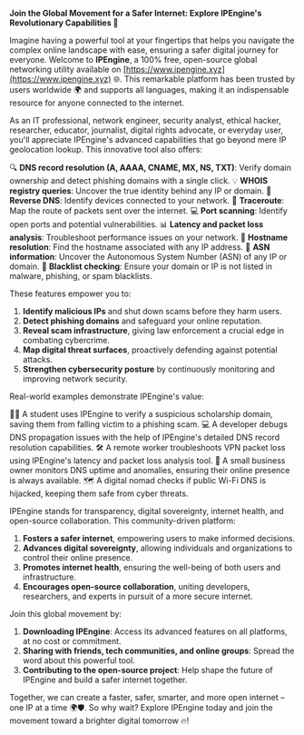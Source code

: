 **Join the Global Movement for a Safer Internet: Explore IPEngine's Revolutionary Capabilities 🚀**

Imagine having a powerful tool at your fingertips that helps you navigate the complex online landscape with ease, ensuring a safer digital journey for everyone. Welcome to **IPEngine**, a 100% free, open-source global networking utility available on [https://www.ipengine.xyz](https://www.ipengine.xyz) 🌐. This remarkable platform has been trusted by users worldwide 🌍 and supports all languages, making it an indispensable resource for anyone connected to the internet.

As an IT professional, network engineer, security analyst, ethical hacker, researcher, educator, journalist, digital rights advocate, or everyday user, you'll appreciate IPEngine's advanced capabilities that go beyond mere IP geolocation lookup. This innovative tool also offers:

🔍 **DNS record resolution (A, AAAA, CNAME, MX, NS, TXT)**: Verify domain ownership and detect phishing domains with a single click.
💡 **WHOIS registry queries**: Uncover the true identity behind any IP or domain.
🔄 **Reverse DNS**: Identify devices connected to your network.
🚨 **Traceroute**: Map the route of packets sent over the internet.
💻 **Port scanning**: Identify open ports and potential vulnerabilities.
📊 **Latency and packet loss analysis**: Troubleshoot performance issues on your network.
📍 **Hostname resolution**: Find the hostname associated with any IP address.
📡 **ASN information**: Uncover the Autonomous System Number (ASN) of any IP or domain.
🚫 **Blacklist checking**: Ensure your domain or IP is not listed in malware, phishing, or spam blacklists.

These features empower you to:

1. **Identify malicious IPs** and shut down scams before they harm users.
2. **Detect phishing domains** and safeguard your online reputation.
3. **Reveal scam infrastructure**, giving law enforcement a crucial edge in combating cybercrime.
4. **Map digital threat surfaces**, proactively defending against potential attacks.
5. **Strengthen cybersecurity posture** by continuously monitoring and improving network security.

Real-world examples demonstrate IPEngine's value:

👩‍🎓 A student uses IPEngine to verify a suspicious scholarship domain, saving them from falling victim to a phishing scam.
💻 A developer debugs DNS propagation issues with the help of IPEngine's detailed DNS record resolution capabilities.
🛠️ A remote worker troubleshoots VPN packet loss using IPEngine's latency and packet loss analysis tool.
🏢 A small business owner monitors DNS uptime and anomalies, ensuring their online presence is always available.
🗺️ A digital nomad checks if public Wi-Fi DNS is hijacked, keeping them safe from cyber threats.

IPEngine stands for transparency, digital sovereignty, internet health, and open-source collaboration. This community-driven platform:

1. **Fosters a safer internet**, empowering users to make informed decisions.
2. **Advances digital sovereignty**, allowing individuals and organizations to control their online presence.
3. **Promotes internet health**, ensuring the well-being of both users and infrastructure.
4. **Encourages open-source collaboration**, uniting developers, researchers, and experts in pursuit of a more secure internet.

Join this global movement by:

1. **Downloading IPEngine**: Access its advanced features on all platforms, at no cost or commitment.
2. **Sharing with friends, tech communities, and online groups**: Spread the word about this powerful tool.
3. **Contributing to the open-source project**: Help shape the future of IPEngine and build a safer internet together.

Together, we can create a faster, safer, smarter, and more open internet – one IP at a time 🌍🛡️. So why wait? Explore IPEngine today and join the movement toward a brighter digital tomorrow 🔥!